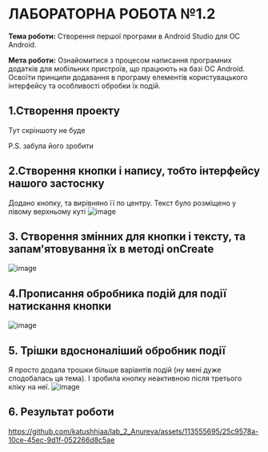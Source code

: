 # ЛАБОРАТОРНА РОБОТА №1.2

**Тема роботи:** Створення першої програми в Android Studio для ОС Android.

**Мета роботи:** Ознайомитися з процесом написання програмних додатків для мобільних пристроїв, що працюють на базі ОС Android. Освоїти принципи додавання в програму елементів користувацького інтерфейсу та особливості обробки їх подій.

## 1.Створення проекту
Тут скріншоту не буде 

P.S. забула його зробити

## 2.Створення кнопки і напису, тобто інтерфейсу нашого застоснку

Додано кнопку, та вирівняно її по центру. Текст було розміщено у лівому верхньому куті
![image](https://github.com/katushhiaa/lab_2_Anureva/assets/113555695/384a4aa0-1822-4724-8e16-6ae1a11af7fc)

## 3. Створення змінних для кнопки і тексту, та запам'ятовування їх в методі onCreate

![image](https://github.com/katushhiaa/lab_2_Anureva/assets/113555695/c81f9073-c884-4bd9-b1ae-97e54b0d4130)


## 4.Прописання обробника подій для події натискання кнопки
![image](https://github.com/katushhiaa/lab_2_Anureva/assets/113555695/47d375f1-016b-407c-862a-540776eda8db)

## 5. Трішки вдосноналіший обробник події
Я просто додала трошки більше варіантів подій (ну мені дуже сподобалась ця тема). І зробила кнопку неактивною після третього кліку на неї.
![image](https://github.com/katushhiaa/lab_2_Anureva/assets/113555695/fc6b0098-1bd2-41da-a4b4-206afd8d5b87)

## 6. Результат роботи


https://github.com/katushhiaa/lab_2_Anureva/assets/113555695/25c9578a-10ce-45ec-9d1f-052266d8c5ae

